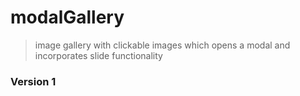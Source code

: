 # modalGallery

> image gallery with clickable images which opens a modal and incorporates slide functionality

### Version 1
